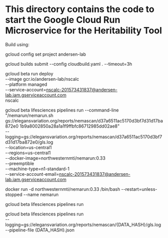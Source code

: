 # This directory contains the code to start the Google Cloud Run Microservice for the Heritability Tool

Build using:

gcloud config set project andersen-lab

gcloud builds submit --config cloudbuild.yaml . --timeout=3h

gcloud beta run deploy \
--image gcr.io/andersen-lab/nscalc \
--platform managed \
--service-account=nscalc-201573431837@andersen-lab.iam.gserviceaccount.com \
nscalc




gcloud beta lifesciences pipelines run --command-line \
"/nemarun/nemarun.sh gs://elegansvariation.org/reports/nemascan/d37a6511ac5170d3bf7d31d17ba872e0 1b9a8002850a28a1a1f9ffbfc86712985dd02ae8" \
--logging=gs://elegansvariation.org/reports/nemascan/d37a6511ac5170d3bf7d31d17ba872e0/gls.log \
--location=us-central1 \
--regions=us-central1 \
--docker-image=northwesternmti/nemarun:0.33 \
--preemptible \
--machine-type=n1-standard-1 \
--service-account-email=nscalc-201573431837@andersen-lab.iam.gserviceaccount.com



docker run -d northwesternmti/nemarun:0.33  /bin/bash --restart=unless-stopped --name nemarun


gcloud beta lifesciences pipelines run 

gcloud beta lifesciences pipelines run \
    --logging=gs://elegansvariation.org/reports/nemascan/{DATA_HASH}/gls.log \
    --pipeline-file {DATA_HASH}.json